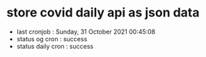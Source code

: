 # store covid daily api as json data

- last cronjob : Sunday, 31 October 2021 00:45:08
- status og cron : success
- status daily cron : success
      
      